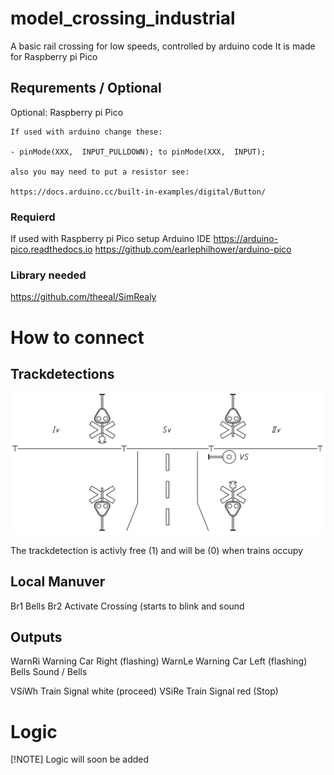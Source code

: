 # model_crossing_industrial
A basic rail crossing for low speeds, controlled by arduino code
It is made for Raspberry pi Pico

## Requrements / Optional
Optional: Raspberry pi Pico

    If used with arduino change these:
    
    - pinMode(XXX,  INPUT_PULLDOWN); to pinMode(XXX,  INPUT);
    
    also you may need to put a resistor see:
    
    https://docs.arduino.cc/built-in-examples/digital/Button/

### Requierd
If used with Raspberry pi Pico setup Arduino IDE
    https://arduino-pico.readthedocs.io
    https://github.com/earlephilhower/arduino-pico

### Library needed
https://github.com/theeal/SimRealy


# How to connect
## Trackdetections
![Track sections](https://github.com/theeal/model_crossing_industrial/blob/main/over_wiev.png)

 
The trackdetection is activly free (1) and will be (0) when trains occupy

## Local Manuver
Br1 Bells
Br2 Activate Crossing (starts to blink and sound

## Outputs
WarnRi Warning Car Right (flashing)
WarnLe Warning Car Left  (flashing)
Bells  Sound / Bells

VSiWh  Train Signal white (proceed)
VSiRe  Train Signal red   (Stop)

# Logic
[!NOTE]
Logic will soon be added
<!--
  Vv = Br2 || (Iv && IIv || Akv && Sv) && (Vv || Sv)
 #Vv relay off delayed

  Br2     Iv      IIv     Vv      Vv
--| |--+--| |-----| |--+--| |--+--( )--
       |               |       |
	   |  Akv     Sv   |  Sv   |
	   +--| |-----| |--+--| |--+

  Akv = (!Iv && IIv || Iv && !IIv) && (!Sv || Akv)

  Iv      IIv     Sv      Akv
--|/|-----| |--+--|/|--+--( )--
               |       |
  Iv      IIv  |  Akv  |
--| |-----| |--+--| |--+


  VSiRe = (!(!Akv || !Sv) && !Vv)
  VSiWh = !Akv || !Sv) && !Vv

  Akv     Vv      VS
--| |--+--|/|-----( )--
       |
  Sv   |
--| |--+


VarnRi = (!Vv && blink(bl80,80)
VarnLe = (!Vv && !blink(bl80,80)

  Vv     Bl80    VarnRi
--|/|--+--| |-----( )--
       |
       | Bl80    VarnLe
       +--|/|-----( )--


  Bells = !Vv && Br1
  Vv      Br1    Bells
--|/|-----|/|-----( )--
-->
